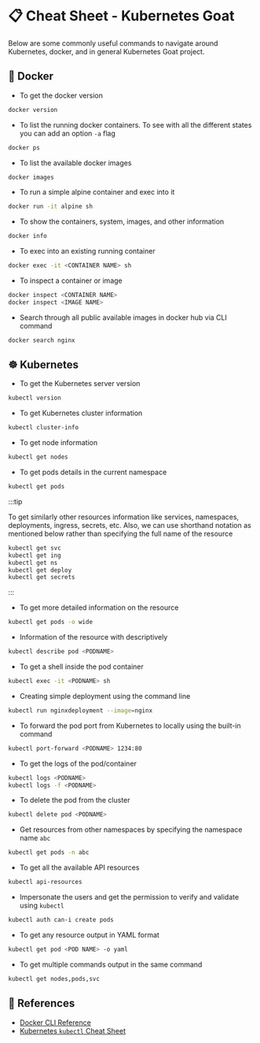 # 📋 Cheat Sheet - Kubernetes Goat

Below are some commonly useful commands to navigate around Kubernetes, docker, and in general Kubernetes Goat project.

## 🐳 Docker

* To get the docker version

```bash
docker version
```

* To list the running docker containers. To see with all the different states you can add an option `-a` flag

```bash
docker ps
```

* To list the available docker images

```bash
docker images
```

* To run a simple alpine container and exec into it

```bash
docker run -it alpine sh
```

* To show the containers, system, images, and other information

```bash
docker info
```

* To exec into an existing running container
  
```bash
docker exec -it <CONTAINER NAME> sh
```

* To inspect a container or image

```bash
docker inspect <CONTAINER NAME>
docker inspect <IMAGE NAME>
```

* Search through all public available images in docker hub via CLI command

```bash
docker search nginx
```

## ☸️ Kubernetes

* To get the Kubernetes server version

```bash
kubectl version
```

* To get Kubernetes cluster information

```bash
kubectl cluster-info
```

* To get node information

```bash
kubectl get nodes
```

* To get pods details in the current namespace

```bash
kubectl get pods
```

:::tip

To get similarly other resources information like services, namespaces, deployments, ingress, secrets, etc. Also, we can use shorthand notation as mentioned below rather than specifying the full name of the resource

```bash
kubectl get svc
kubectl get ing
kubectl get ns
kubectl get deploy
kubectl get secrets
```

:::

* To get more detailed information on the resource

```bash
kubectl get pods -o wide
```

* Information of the resource with descriptively

```bash
kubectl describe pod <PODNAME>
```

* To get a shell inside the pod container

```bash
kubectl exec -it <PODNAME> sh
```

* Creating simple deployment using the command line

```bash
kubectl run nginxdeployment --image=nginx
```

* To forward the pod port from Kubernetes to locally using the built-in command

```bash
kubectl port-forward <PODNAME> 1234:80
```

* To get the logs of the pod/container

```bash
kubectl logs <PODNAME>
kubectl logs -f <PODNAME>
```

* To delete the pod from the cluster

```bash
kubectl delete pod <PODNAME>
```

* Get resources from other namespaces by specifying the namespace name `abc`

```bash
kubectl get pods -n abc
```

* To get all the available API resources

```bash
kubectl api-resources
```

* Impersonate the users and get the permission to verify and validate using `kubectl`

```bash
kubectl auth can-i create pods
```

* To get any resource output in YAML format

```bash
kubectl get pod <POD NAME> -o yaml
```

* To get multiple commands output in the same command

```bash
kubectl get nodes,pods,svc
```

## 🔖 References

* [Docker CLI Reference](https://docs.docker.com/engine/reference/commandline/cli/)
* [Kubernetes `kubectl` Cheat Sheet](https://kubernetes.io/docs/reference/kubectl/cheatsheet/)
